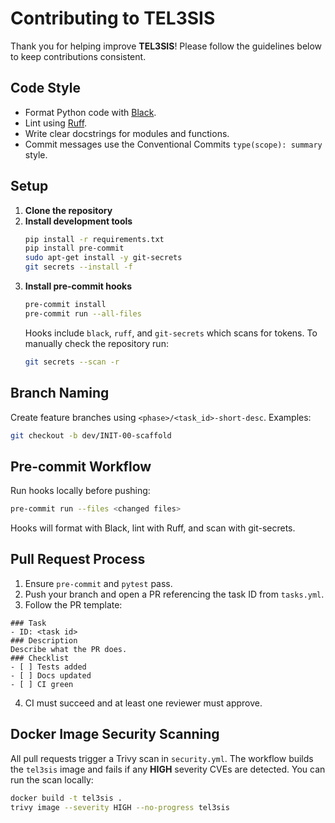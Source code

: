 # Contributing to TEL3SIS

Thank you for helping improve **TEL3SIS**! Please follow the guidelines below to keep contributions consistent.

## Code Style

- Format Python code with [Black](https://black.readthedocs.io/).
- Lint using [Ruff](https://github.com/astral-sh/ruff).
- Write clear docstrings for modules and functions.
- Commit messages use the Conventional Commits `type(scope): summary` style.

## Setup

1. **Clone the repository**
2. **Install development tools**
   ```bash
   pip install -r requirements.txt
   pip install pre-commit
   sudo apt-get install -y git-secrets
   git secrets --install -f
   ```
3. **Install pre-commit hooks**
   ```bash
   pre-commit install
   pre-commit run --all-files
   ```
   Hooks include `black`, `ruff`, and `git-secrets` which scans for tokens.
   To manually check the repository run:
   ```bash
   git secrets --scan -r
   ```

## Branch Naming

Create feature branches using `<phase>/<task_id>-short-desc`. Examples:

```bash
git checkout -b dev/INIT-00-scaffold
```

## Pre-commit Workflow

Run hooks locally before pushing:

```bash
pre-commit run --files <changed files>
```

Hooks will format with Black, lint with Ruff, and scan with git-secrets.

## Pull Request Process

1. Ensure `pre-commit` and `pytest` pass.
2. Push your branch and open a PR referencing the task ID from `tasks.yml`.
3. Follow the PR template:

```
### Task
- ID: <task id>
### Description
Describe what the PR does.
### Checklist
- [ ] Tests added
- [ ] Docs updated
- [ ] CI green
```
4. CI must succeed and at least one reviewer must approve.

## Docker Image Security Scanning

All pull requests trigger a Trivy scan in `security.yml`. The workflow builds the `tel3sis` image and fails if any **HIGH** severity CVEs are detected.
You can run the scan locally:

```bash
docker build -t tel3sis .
trivy image --severity HIGH --no-progress tel3sis
```

